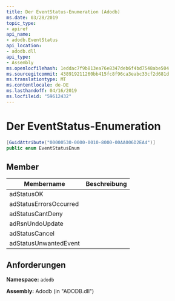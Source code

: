 ```yaml
---
title: Der EventStatus-Enumeration (Adodb)
ms.date: 03/28/2019
topic_type:
- apiref
api_name:
- adodb.EventStatus
api_location:
- adodb.dll
api_type:
- Assembly
ms.openlocfilehash: 1eddac7f9b813ea76e8347deb6f4bd7548abe504
ms.sourcegitcommit: 438919211260bb415fc8f96ca3eabc33cf2d681d
ms.translationtype: MT
ms.contentlocale: de-DE
ms.lasthandoff: 04/16/2019
ms.locfileid: "59612432"
---
```

# <a name="eventstatus-enumeration"></a>Der EventStatus-Enumeration

```csharp
[GuidAttribute("00000530-0000-0010-8000-00AA006D2EA4")]
public enum EventStatusEnum
```

## <a name="members"></a>Member

| Membername  | Beschreibung  |
|---|---|
|adStatusOK  |   |
|adStatusErrorsOccurred  |   |
|adStatusCantDeny  |   |
|adRsnUndoUpdate  |   |
|adStatusCancel  |   |
|adStatusUnwantedEvent  |   |

## <a name="requirements"></a>Anforderungen

**Namespace:** `adodb`

**Assembly:** Adodb (in "ADODB.dll")
